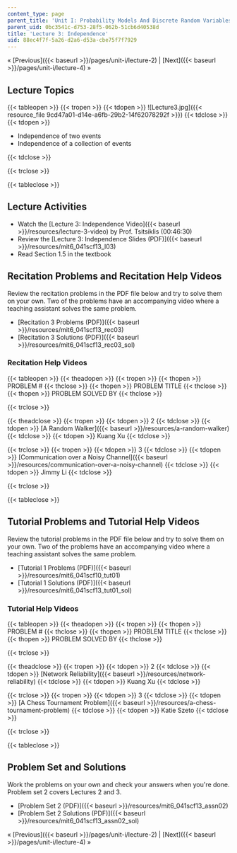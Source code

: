 ```yaml
---
content_type: page
parent_title: 'Unit I: Probability Models And Discrete Random Variables '
parent_uid: 0bc3541c-d753-28f5-062b-51cb6d40538d
title: 'Lecture 3: Independence'
uid: 88ec4f7f-5a26-d2a6-d53a-cbe75f7f7929
---
```


« [Previous]({{< baseurl >}}/pages/unit-i/lecture-2) | [Next]({{< baseurl >}}/pages/unit-i/lecture-4) »

Lecture Topics
--------------

{{< tableopen >}}
{{< tropen >}}
{{< tdopen >}}
![Lecture3.jpg]({{< resource_file 9cd47a01-d14e-a6fb-29b2-14f62078292f >}})
{{< tdclose >}}
{{< tdopen >}}


*   Independence of two events
*   Independence of a collection of events


{{< tdclose >}}

{{< trclose >}}

{{< tableclose >}}

Lecture Activities
------------------

*   Watch the [Lecture 3: Independence Video]({{< baseurl >}}/resources/lecture-3-video) by Prof. Tsitsiklis (00:46:30)
*   Review the [Lecture 3: Independence Slides (PDF)]({{< baseurl >}}/resources/mit6_041scf13_l03)
*   Read Section 1.5 in the textbook

Recitation Problems and Recitation Help Videos
----------------------------------------------

Review the recitation problems in the PDF file below and try to solve them on your own. Two of the problems have an accompanying video where a teaching assistant solves the same problem.

*   [Recitation 3 Problems (PDF)]({{< baseurl >}}/resources/mit6_041scf13_rec03)
*   [Recitation 3 Solutions (PDF)]({{< baseurl >}}/resources/mit6_041scf13_rec03_sol)

### Recitation Help Videos

{{< tableopen >}}
{{< theadopen >}}
{{< tropen >}}
{{< thopen >}}
PROBLEM #
{{< thclose >}}
{{< thopen >}}
PROBLEM TITLE
{{< thclose >}}
{{< thopen >}}
PROBLEM SOLVED BY
{{< thclose >}}

{{< trclose >}}

{{< theadclose >}}
{{< tropen >}}
{{< tdopen >}}
2
{{< tdclose >}}
{{< tdopen >}}
[A Random Walker]({{< baseurl >}}/resources/a-random-walker)
{{< tdclose >}}
{{< tdopen >}}
Kuang Xu
{{< tdclose >}}

{{< trclose >}}
{{< tropen >}}
{{< tdopen >}}
3
{{< tdclose >}}
{{< tdopen >}}
[Communication over a Noisy Channel]({{< baseurl >}}/resources/communication-over-a-noisy-channel)
{{< tdclose >}}
{{< tdopen >}}
Jimmy Li
{{< tdclose >}}

{{< trclose >}}

{{< tableclose >}}

Tutorial Problems and Tutorial Help Videos
------------------------------------------

Review the tutorial problems in the PDF file below and try to solve them on your own. Two of the problems have an accompanying video where a teaching assistant solves the same problem.

*   [Tutorial 1 Problems (PDF)]({{< baseurl >}}/resources/mit6_041scf10_tut01)
*   [Tutorial 1 Solutions (PDF)]({{< baseurl >}}/resources/mit6_041scf13_tut01_sol)

### Tutorial Help Videos

{{< tableopen >}}
{{< theadopen >}}
{{< tropen >}}
{{< thopen >}}
PROBLEM #
{{< thclose >}}
{{< thopen >}}
PROBLEM TITLE
{{< thclose >}}
{{< thopen >}}
PROBLEM SOLVED BY
{{< thclose >}}

{{< trclose >}}

{{< theadclose >}}
{{< tropen >}}
{{< tdopen >}}
2
{{< tdclose >}}
{{< tdopen >}}
[Network Reliability]({{< baseurl >}}/resources/network-reliability)
{{< tdclose >}}
{{< tdopen >}}
Kuang Xu
{{< tdclose >}}

{{< trclose >}}
{{< tropen >}}
{{< tdopen >}}
3
{{< tdclose >}}
{{< tdopen >}}
[A Chess Tournament Problem]({{< baseurl >}}/resources/a-chess-tournament-problem)
{{< tdclose >}}
{{< tdopen >}}
Katie Szeto
{{< tdclose >}}

{{< trclose >}}

{{< tableclose >}}

Problem Set and Solutions
-------------------------

Work the problems on your own and check your answers when you're done. Problem set 2 covers Lectures 2 and 3.

*   [Problem Set 2 (PDF)]({{< baseurl >}}/resources/mit6_041scf13_assn02)
*   [Problem Set 2 Solutions (PDF)]({{< baseurl >}}/resources/mit6_041scf13_assn02_sol)

« [Previous]({{< baseurl >}}/pages/unit-i/lecture-2) | [Next]({{< baseurl >}}/pages/unit-i/lecture-4) »